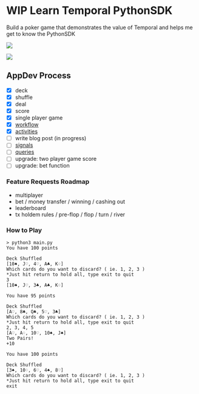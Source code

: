 # WIP Learn Temporal PythonSDK
Build a poker game that demonstrates the value of Temporal and helps me get to know the PythonSDK

![](https://github.com/rainleander/learn-temporal-pythonSDK/blob/main/Studio_Project.gif)

![](https://github.com/rainleander/learn-temporal-pythonSDK/blob/main/Poker_Screen_Caps%20(3).gif)

## AppDev Process
- [x] deck
- [x] shuffle
- [x] deal
- [x] score
- [x] single player game 
- [x] [workflow](https://docs.temporal.io/application-development/foundations) 
- [x] [activities](https://docs.temporal.io/application-development/features) 
- [ ] write blog post (in progress)
- [ ] [signals](https://docs.temporal.io/concepts/what-is-a-signal/)
- [ ] [queries](https://docs.temporal.io/concepts/what-is-a-query/)
- [ ] upgrade: two player game score
- [ ] upgrade: bet function

### Feature Requests Roadmap
- multiplayer
- bet / money transfer / winning / cashing out
- leaderboard
- tx holdem rules / pre-flop / flop / turn / river

### How to Play
~~~
> python3 main.py
You have 100 points

Deck Shuffled
[10♠, J♡, 4♡, A♣, K♢]
Which cards do you want to discard? ( ie. 1, 2, 3 )
*Just hit return to hold all, type exit to quit
3
[10♠, J♡, 3♣, A♣, K♢]

You have 95 points

Deck Shuffled
[A♡, 8♣, Q♣, 5♡, 3♣]
Which cards do you want to discard? ( ie. 1, 2, 3 )
*Just hit return to hold all, type exit to quit
2, 3, 4, 5
[A♡, A♢, 10♡, 10♠, J♠]
Two Pairs!
+10

You have 100 points

Deck Shuffled
[3♠, 10♢, 6♡, 4♠, 8♡]
Which cards do you want to discard? ( ie. 1, 2, 3 )
*Just hit return to hold all, type exit to quit
exit
~~~
